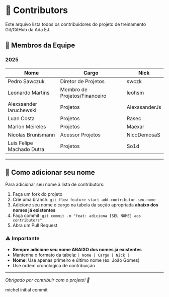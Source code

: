 # 👥 Contributors

Este arquivo lista todos os contribuidores do projeto de treinamento Git/GitHub da Ada EJ.

## 🚀 Membros da Equipe

### 2025

| Nome | Cargo | Nick |
|------|-------|------|
| Pedro Sawczuk | Diretor de Projetos | swczk |
| Leonardo Martins | Membro de Projetos/Financeiro | leohsm |
| Alexssander Iaruchewski | Projetos | AlexssanderJs |
| Luan Costa | Projetos | Rasec |
| Marlon Meireles | Projetos | Maexar |
| Nicolas Brunismann | Acessor Projetos | NicoDemosaS |
|Luis Felipe Machado Dutra | Projetos | So1d |

---

## 📝 Como adicionar seu nome

Para adicionar seu nome à lista de contributors:

1. Faça um fork do projeto
2. Crie uma branch: `git flow feature start add-contributor-seu-nome`
3. Adicione seu nome e cargo na tabela da seção apropriada **abaixo dos nomes já existentes**
4. Faça commit: `git commit -m "feat: adiciona [SEU NOME] aos contributors"`
5. Abra um Pull Request

### ⚠️ Importante
- **Sempre adicione seu nome ABAIXO dos nomes já existentes**
- Mantenha o formato da tabela: `| Nome | Cargo | Nick |`
- **Nome**: Use apenas primeiro e último nome (ex: João Gomes)
- Use ordem cronológica de contribuição

---

*Obrigado por contribuir com o projeto! 🎉*

michel initial commit
